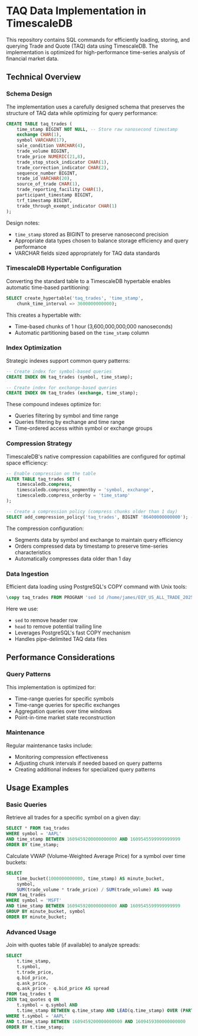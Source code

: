 # TAQ Data Implementation in TimescaleDB

This repository contains SQL commands for efficiently loading, storing, and querying Trade and Quote (TAQ) data using TimescaleDB. The implementation is optimized for high-performance time-series analysis of financial market data.

## Technical Overview

### Schema Design

The implementation uses a carefully designed schema that preserves the structure of TAQ data while optimizing for query performance:

```sql
CREATE TABLE taq_trades (
    time_stamp BIGINT NOT NULL, -- Store raw nanosecond timestamp
    exchange CHAR(1),
    symbol VARCHAR(17),
    sale_condition VARCHAR(4),
    trade_volume BIGINT,
    trade_price NUMERIC(21,8),
    trade_stop_stock_indicator CHAR(1),
    trade_correction_indicator CHAR(2),
    sequence_number BIGINT,
    trade_id VARCHAR(20),
    source_of_trade CHAR(1),
    trade_reporting_facility CHAR(1),
    participant_timestamp BIGINT,
    trf_timestamp BIGINT,
    trade_through_exempt_indicator CHAR(1)
);
```

Design notes:
- `time_stamp` stored as BIGINT to preserve nanosecond precision
- Appropriate data types chosen to balance storage efficiency and query performance
- VARCHAR fields sized appropriately for TAQ data standards

### TimescaleDB Hypertable Configuration

Converting the standard table to a TimescaleDB hypertable enables automatic time-based partitioning:

```sql
SELECT create_hypertable('taq_trades', 'time_stamp',
    chunk_time_interval => 3600000000000);
```

This creates a hypertable with:
- Time-based chunks of 1 hour (3,600,000,000,000 nanoseconds)
- Automatic partitioning based on the `time_stamp` column

### Index Optimization

Strategic indexes support common query patterns:

```sql
-- Create index for symbol-based queries
CREATE INDEX ON taq_trades (symbol, time_stamp);

-- Create index for exchange-based queries
CREATE INDEX ON taq_trades (exchange, time_stamp);
```

These compound indexes optimize for:
- Queries filtering by symbol and time range
- Queries filtering by exchange and time range
- Time-ordered access within symbol or exchange groups

### Compression Strategy

TimescaleDB's native compression capabilities are configured for optimal space efficiency:

```sql
-- Enable compression on the table
ALTER TABLE taq_trades SET (
    timescaledb.compress,
    timescaledb.compress_segmentby = 'symbol, exchange',
    timescaledb.compress_orderby = 'time_stamp'
);

-- Create a compression policy (compress chunks older than 1 day)
SELECT add_compression_policy('taq_trades', BIGINT '86400000000000'); -- 1 day in nanoseconds
```

The compression configuration:
- Segments data by symbol and exchange to maintain query efficiency
- Orders compressed data by timestamp to preserve time-series characteristics
- Automatically compresses data older than 1 day

### Data Ingestion

Efficient data loading using PostgreSQL's COPY command with Unix tools:

```sql
\copy taq_trades FROM PROGRAM 'sed 1d /home/james/EQY_US_ALL_TRADE_20250102 | head -n -1' WITH (FORMAT CSV, DELIMITER '|');
```

Here we use:
- `sed` to remove header row
- `head` to remove potential trailing line
- Leverages PostgreSQL's fast COPY mechanism
- Handles pipe-delimited TAQ data files

## Performance Considerations

### Query Patterns

This implementation is optimized for:
- Time-range queries for specific symbols
- Time-range queries for specific exchanges
- Aggregation queries over time windows
- Point-in-time market state reconstruction

### Maintenance

Regular maintenance tasks include:
- Monitoring compression effectiveness
- Adjusting chunk intervals if needed based on query patterns
- Creating additional indexes for specialized query patterns

## Usage Examples

### Basic Queries

Retrieve all trades for a specific symbol on a given day:

```sql
SELECT * FROM taq_trades 
WHERE symbol = 'AAPL' 
AND time_stamp BETWEEN 1609459200000000000 AND 1609545599999999999 
ORDER BY time_stamp;
```

Calculate VWAP (Volume-Weighted Average Price) for a symbol over time buckets:

```sql
SELECT 
    time_bucket(1000000000000, time_stamp) AS minute_bucket,
    symbol,
    SUM(trade_volume * trade_price) / SUM(trade_volume) AS vwap
FROM taq_trades
WHERE symbol = 'MSFT'
AND time_stamp BETWEEN 1609459200000000000 AND 1609545599999999999
GROUP BY minute_bucket, symbol
ORDER BY minute_bucket;
```

### Advanced Usage

Join with quotes table (if available) to analyze spreads:

```sql
SELECT 
    t.time_stamp,
    t.symbol,
    t.trade_price,
    q.bid_price,
    q.ask_price,
    q.ask_price - q.bid_price AS spread
FROM taq_trades t
JOIN taq_quotes q ON 
    t.symbol = q.symbol AND 
    t.time_stamp BETWEEN q.time_stamp AND LEAD(q.time_stamp) OVER (PARTITION BY q.symbol ORDER BY q.time_stamp)
WHERE t.symbol = 'AAPL'
AND t.time_stamp BETWEEN 1609459200000000000 AND 1609459300000000000
ORDER BY t.time_stamp;
```

